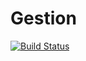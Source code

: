 # Gestion
[![Build Status](https://dev.azure.com/ziedbensalem1986/ziedbensalem1986/_apis/build/status/zenzedoon.Gestion?branchName=refs%2Fpull%2F1%2Fmerge)](https://dev.azure.com/ziedbensalem1986/ziedbensalem1986/_build/latest?definitionId=1&branchName=refs%2Fpull%2F1%2Fmerge)
